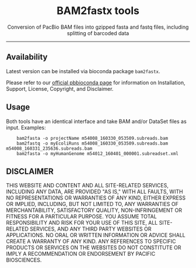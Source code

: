 <h1 align="center">BAM2fastx tools</h1>
<p align="center">Conversion of PacBio BAM files into gzipped fasta and fastq files, including splitting of barcoded data</p>

***

## Availability
Latest version can be installed via bioconda package `bam2fastx`.

Please refer to our [official pbbioconda page](https://github.com/PacificBiosciences/pbbioconda)
for information on Installation, Support, License, Copyright, and Disclaimer.

## Usage

Both tools have an identical interface and take BAM and/or DataSet files as input. Examples:

        bam2fasta -o projectName m54008_160330_053509.subreads.bam
        bam2fastq -o myEcoliRuns m54008_160330_053509.subreads.bam m54008_160331_235636.subreads.bam
        bam2fasta -o myHumanGenome m54012_160401_000001.subreadset.xml

DISCLAIMER
----------
THIS WEBSITE AND CONTENT AND ALL SITE-RELATED SERVICES, INCLUDING ANY DATA, ARE PROVIDED "AS IS," WITH ALL FAULTS, WITH NO REPRESENTATIONS OR WARRANTIES OF ANY KIND, EITHER EXPRESS OR IMPLIED, INCLUDING, BUT NOT LIMITED TO, ANY WARRANTIES OF MERCHANTABILITY, SATISFACTORY QUALITY, NON-INFRINGEMENT OR FITNESS FOR A PARTICULAR PURPOSE. YOU ASSUME TOTAL RESPONSIBILITY AND RISK FOR YOUR USE OF THIS SITE, ALL SITE-RELATED SERVICES, AND ANY THIRD PARTY WEBSITES OR APPLICATIONS. NO ORAL OR WRITTEN INFORMATION OR ADVICE SHALL CREATE A WARRANTY OF ANY KIND. ANY REFERENCES TO SPECIFIC PRODUCTS OR SERVICES ON THE WEBSITES DO NOT CONSTITUTE OR IMPLY A RECOMMENDATION OR ENDORSEMENT BY PACIFIC BIOSCIENCES.
